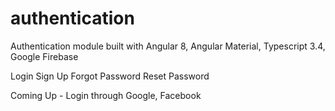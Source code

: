 # authentication
Authentication module built with Angular 8, Angular Material, Typescript 3.4, Google Firebase

Login
Sign Up
Forgot Password
Reset Password

Coming Up - Login through Google, Facebook
